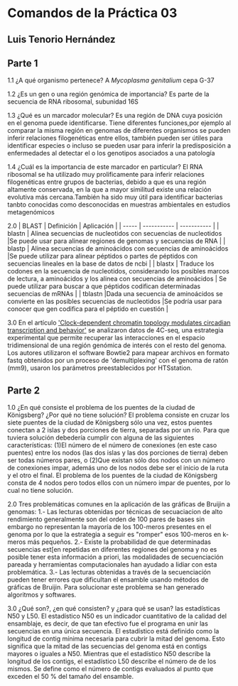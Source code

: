 # Comandos de la Práctica 03
## Luis Tenorio Hernández

## Parte 1
1.1 ¿A qué organismo pertenece?
	A *Mycoplasma genitalium* cepa G-37

1.2 ¿Es un gen o una región genómica de importancia?
	Es parte de la secuencia de RNA ribosomal, subunidad 16S 

1.3 ¿Qué es un marcador molecular? 
	Es una región de DNA cuya posición en el genoma puede identificarse. Tiene diferentes funciones,por ejemplo al comparar la misma región en genomas de diferentes organismos se pueden inferir relaciones filogenéticas entre ellos, también pueden ser útiles para identificar especies o incluso se pueden usar para inferir la predisposición a enfermedades al detectar el o los genotipos asociados a una patología

1.4 ¿Cuál es la importancia de este marcador en particular?
	El RNA ribosomal se ha utilizado muy prolificamente para inferir relaciones filogenéticas entre grupos de bacterias, debido a que es una región altamente conservada, en la que a mayor similitud existe una relación evolutiva más cercana.También ha sido muy útil para identificar bacterias tanbto conocidas como desconocidas en muestras ambientales en estudios metagenómicos

2.0 
	| BLAST | Definición  | Aplicación  |
	| ----- | ----------- | ----------- | 
	| blastn | Alinea secuencias de nucleotidos con secuencias de nucleotidos |Se puede usar para alinear regiones de genomas y secuencias de RNA |
	| blastp | Alinea secuencias de aminoácidos con secuencias de aminoácidos |Se puede utilizar para alinear péptidos o partes de péptidos con secuencias lineales en la base de datos de ncbi |
	| blastx | Traduce los codones en la secuencia de nucleotidos, considerando los posibles marcos de lectura, a aminoácidos y los alinea con secuencias de aminoácidos | Se puede utilizar para buscar a que péptidos codifican determinadas secuencias de mRNAs | 
	| tblastn |Dada una secuencia de aminoácidos se convierte en las posibles secuencias de nucleotidos |Se podría usar para conocer que gen codifica para el péptido en cuestión | 

3.0 
	En el artículo ['Clock-dependent chromatin topology modulates circadian transcription and behavior'](http://genesdev.cshlp.org/content/32/5-6/347.long) se analizaron datos de 4C-seq, una estrategia experimental que permite recuperar las interacciones en el espacio tridimensional de una región genómica de interés con el resto del genoma.
	Los autores utilizaron  el software Bowtie2 para mapear archivos en formato fastq obtenidos por un proceso de 'demultiplexing' con el genoma de ratón (mm9), usaron los parámetros preestablecidos por HTSstation.

## Parte 2

1.0 ¿En qué consiste el problema de los puentes de la ciudad de Königsberg? ¿Por qué no tiene solución?
	El problema consiste en cruzar los siete puentes de la ciudad de Königsberg sólo una vez, estos puentes conectan a 2 islas y dos porciones de tierra, separadas por un río.
	Para que tuviera solución debedería cumplir con alguna de las siguientes características: (1)El número de el número de conexiones (en este caso puentes) entre los nodos (las dos islas y las dos porciones de tierra) deben ser todas números pares, o (2)Que existan sólo dos nodos con un número de conexiones impar, además uno de los nodos debe ser el inicio de la ruta y el otro el final.
	El problema de los puentes de la ciudad de Königsberg consta de 4 nodos pero todos ellos con un número impar de puentes, por lo cual no tiene solución.

2.0 Tres problemáticas comunes en la aplicación de las gráficas de Bruijin a genomas:
	1.- Las lecturas obtenidas por técnicas de secuaciacion de alto rendimiento generalmente son del orden de 100 pares de bases sin embargo no representan la mayoría de los 100-meros presentes en el genoma por lo que la estrategia a seguir es "romper" esos 100-meros en k-meros más pequeños.
	2.- Existe la probabilidad de que determinadas secuencias est[en repetidas en diferentes regiones del genoma y no es posible tener esta información a priori, las modalidades de secuenciación pareada y herramientas computacionales han ayudado a lidiar con esta problemática.
	3.- Las lecturas obtenidas a través de la secuenciación pueden tener errores que dificultan el ensamble usando métodos de gráficas de Bruijin. Para solucionar este problema se han generado algoritmos y softwares.

3.0 ¿Qué son?, ¿en qué consisten? y ¿para qué se usan? las estadísticas N50 y L50.
	El estadístico N50 es un indicador cuantitativo de la calidad del ensamblaje, es decir, de que tan efectivo fue el programa en unir las secuencias en una única secuencia. El estadístico está definido como la longitud de contig mínima necesaria para cubrir la mitad del genoma. Esto significa que la mitad de las secuencias del genoma está en contigs mayores o iguales a N50.
	Mientras que el estadístico N50 describe la longitud de los contigs, el estadístico L50 describe el número de de los mismos. Se define como el número de contigs evaluados al punto que exceden el 50 % del tamaño del ensamble.

